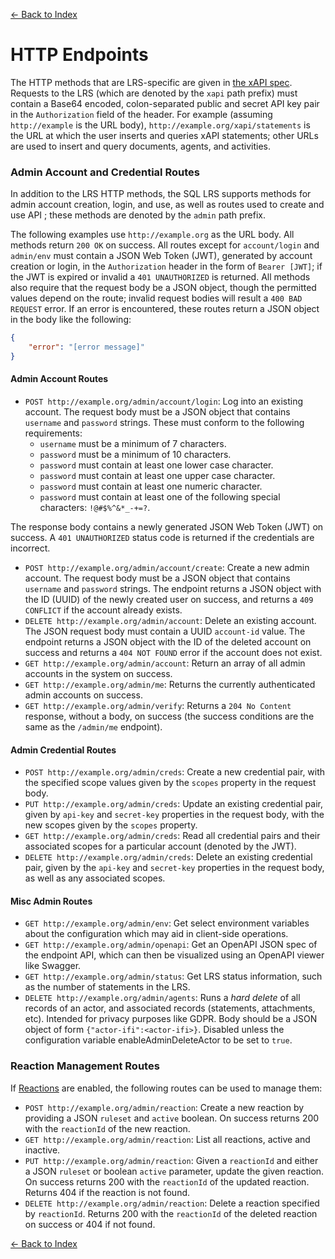 [<- Back to Index](index.md)

# HTTP Endpoints

The HTTP methods that are LRS-specific are given in [the xAPI spec](https://github.com/adlnet/xAPI-Spec/blob/master/xAPI-Communication.md#datatransfer). Requests to the LRS (which are denoted by the `xapi` path prefix) must contain a Base64 encoded, colon-separated public and secret API key pair in the `Authorization` field of the header. For example (assuming `http://example` is the URL body), `http://example.org/xapi/statements` is the URL at which the user inserts and queries xAPI statements; other URLs are used to insert and query documents, agents, and activities.

### Admin Account and Credential Routes

In addition to the LRS HTTP methods, the SQL LRS supports methods for admin account creation, login, and use, as well as routes used to create and use API ; these methods are denoted by the `admin` path prefix.

The following examples use `http://example.org` as the URL body. All methods return `200 OK` on success. All routes except for `account/login` and `admin/env` must contain a JSON Web Token (JWT), generated by account creation or login, in the `Authorization` header in the form of `Bearer [JWT]`; if the JWT is expired or invalid a `401 UNAUTHORIZED` is returned. All methods also require that the request body be a JSON object, though the permitted values depend on the route; invalid request bodies will result a `400 BAD REQUEST` error. If an error is encountered, these routes return a JSON object in the body like the following:

```json
{
    "error": "[error message]"
}
```

#### Admin Account Routes

- `POST http://example.org/admin/account/login`: Log into an existing account. The request body must be a JSON object that contains `username` and `password` strings. These must conform to the following requirements:
  * `username` must be a minimum of 7 characters.
  * `password` must be a minimum of 10 characters.
  * `password` must contain at least one lower case character.
  * `password` must contain at least one upper case character.
  * `password` must contain at least one numeric character.
  * `password` must contain at least one of the following special characters: `!@#$%^&*_-+=?`.

The response body contains a newly generated JSON Web Token (JWT) on success. A `401 UNAUTHORIZED` status code is returned if the credentials are incorrect.
- `POST http://example.org/admin/account/create`: Create a new admin account. The request body must be a JSON object that contains `username` and `password` strings. The endpoint returns a JSON object with the ID (UUID) of the newly created user on success, and returns a `409 CONFLICT` if the account already exists.
- `DELETE http://example.org/admin/account`: Delete an existing account. The JSON request body must contain a UUID `account-id` value. The endpoint returns a JSON object with the ID of the deleted account on success and returns a `404 NOT FOUND` error if the account does not exist.
- `GET http://example.org/admin/account`: Return an array of all admin accounts in the system on success.
- `GET http://example.org/admin/me`: Returns the currently authenticated admin accounts on success.
- `GET http://example.org/admin/verify`: Returns a `204 No Content` response, without a body, on success (the success conditions are the same as the `/admin/me` endpoint).

#### Admin Credential Routes

- `POST http://example.org/admin/creds`: Create a new credential pair, with the specified scope values given by the `scopes` property in the request body.
- `PUT http://example.org/admin/creds`: Update an existing credential pair, given by `api-key` and `secret-key` properties in the request body, with the new scopes given by the `scopes` property.
- `GET http://example.org/admin/creds`: Read all credential pairs and their associated scopes for a particular account (denoted by the JWT).
- `DELETE http://example.org/admin/creds`: Delete an existing credential pair, given by the `api-key` and `secret-key` properties in the request body, as well as any associated scopes.

#### Misc Admin Routes

- `GET http://example.org/admin/env`: Get select environment variables about the configuration which may aid in client-side operations.
- `GET http://example.org/admin/openapi`: Get an OpenAPI JSON spec of the endpoint API, which can then be visualized using an OpenAPI viewer like Swagger.
- `GET http://example.org/admin/status`: Get LRS status information, such as the number of statements in the LRS.
- `DELETE http://example.org/admin/agents`: Runs a *hard delete* of all records of an actor, and associated records (statements, attachments, etc).  Intended for privacy purposes like GDPR.  Body should be a JSON object of form `{"actor-ifi":<actor-ifi>}`.  Disabled unless the configuration variable enableAdminDeleteActor to be set to `true`.

### Reaction Management Routes

If [Reactions](reactions.md) are enabled, the following routes can be used to manage them:

- `POST http://example.org/admin/reaction`: Create a new reaction by providing a JSON `ruleset` and `active` boolean. On success returns 200 with the `reactionId` of the new reaction.
- `GET http://example.org/admin/reaction`: List all reactions, active and inactive.
- `PUT http://example.org/admin/reaction`: Given a `reactionId` and either a JSON `ruleset` or boolean `active` parameter, update the given reaction. On success returns 200 with the `reactionId` of the updated reaction. Returns 404 if the reaction is not found.
- `DELETE http://example.org/admin/reaction`: Delete a reaction specified by `reactionId`. Returns 200 with the `reactionId` of the deleted reaction on success or 404 if not found.

[<- Back to Index](index.md)
